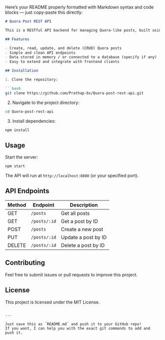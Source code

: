 Here’s your README properly formatted with Markdown syntax and code blocks — just copy-paste this directly:

````markdown
# Quora Post REST API

This is a RESTful API backend for managing Quora-like posts, built using Node.js and Express.

## Features

- Create, read, update, and delete (CRUD) Quora posts
- Simple and clean API endpoints
- Data stored in memory / or connected to a database (specify if any)
- Easy to extend and integrate with frontend clients

## Installation

1. Clone the repository:

```bash
git clone https://github.com/Prathap-bs/Quora-post-rest-api.git
````

2. Navigate to the project directory:

```bash
cd Quora-post-rest-api
```

3. Install dependencies:

```bash
npm install
```

## Usage

Start the server:

```bash
npm start
```

The API will run at `http://localhost:8080` (or your specified port).

## API Endpoints

| Method | Endpoint     | Description         |
| ------ | ------------ | ------------------- |
| GET    | `/posts`     | Get all posts       |
| GET    | `/posts/:id` | Get a post by ID    |
| POST   | `/posts`     | Create a new post   |
| PUT    | `/posts/:id` | Update a post by ID |
| DELETE | `/posts/:id` | Delete a post by ID |

## Contributing

Feel free to submit issues or pull requests to improve this project.

## License

This project is licensed under the MIT License.

```

---

Just save this as `README.md` and push it to your GitHub repo!  
If you want, I can help you with the exact git commands to add and push it.
```
